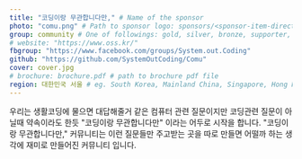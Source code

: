 ```yaml
---
title: "코딩이랑 무관합니다만," # Name of the sponsor
photo: "comu.png" # Path to sponsor logo: sponsors/<sponsor-item-directory>/logo.png
group: community # One of followings: gold, silver, bronze, supporter, infra, record, videoi18n, swag, partner
# website: "https://www.oss.kr/"
fbgroup: "https://www.facebook.com/groups/System.out.Coding"
github: "https://github.com/SystemOutCoding/Comu"
cover: cover.jpg
# brochure: brochure.pdf # path to brochure pdf file
region: 대한민국 서울 # eg. South Korea, Mainland China, Singapore, Hong Kong, Taiwan ...
---
```


우리는 생활코딩에 물으면 대답해줄거 같은 컴퓨터 관련 질문이지만 코딩관련 질문이 아닐때 약속이라도 한듯 "코딩이랑 무관합니다만" 이라는 어두로 시작을 합니다. 
"코딩이랑 무관합니다만," 커뮤니티는 이런 질문들만 주고받는 곳을 따로 만들면 어떨까 하는 생각에 재미로 만들어진 커뮤니티 입니다.
